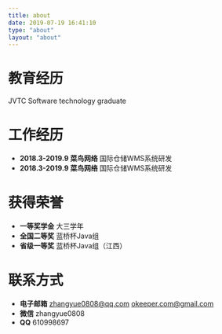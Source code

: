 ```yaml
---
title: about
date: 2019-07-19 16:41:10
type: "about"
layout: "about"
---
```


# 教育经历
JVTC Software technology graduate

# 工作经历
* <b>2018.3-2019.9 菜鸟网络</b>
国际仓储WMS系统研发
* <b>2018.3-2019.9 菜鸟网络</b>
国际仓储WMS系统研发

# 获得荣誉
* <b>一等奖学金</b>
大三学年
* <b>全国二等奖</b>
蓝桥杯Java组
* <b>省级一等奖</b>
蓝桥杯Java组（江西）

# 联系方式
* <b>电子邮箱</b>
zhangyue0808@qq.com
okeeper.com@gmail.com
* <b>微信</b>
zhangyue0808
* <b>QQ</b>
610998697